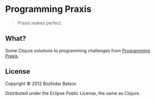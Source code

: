 # Programming Praxis

> Praxis makes perfect.

## What?

Some Clojure solutions to programming challenges from [Programming Praxis](https://programmingpraxis.com/).

## License

Copyright © 2012 Bozhidar Batsov

Distributed under the Eclipse Public License, the same as Clojure.
